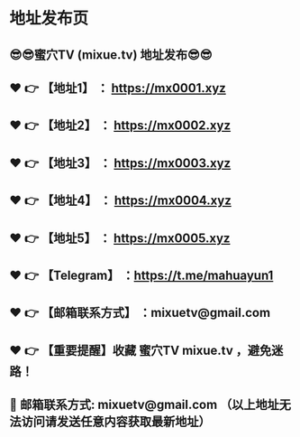 <h1>地址发布页</h1>
<h2>😎😎蜜穴TV (mixue.tv) 地址发布😎😎 </h2>
<h2>❤️ 👉 【地址1】 ： <a href="https://mx0001.xyz">https://mx0001.xyz</a> </h2>
<h2>❤️ 👉 【地址2】 ： <a href="https://mx0002.xyz">https://mx0002.xyz</a> </h2>
<h2>❤️ 👉 【地址3】 ： <a href="https://mx0003.xyz">https://mx0003.xyz</a> </h2>
<h2>❤️ 👉 【地址4】 ： <a href="https://mx0004.xyz">https://mx0004.xyz</a> </h2>
<h2>❤️ 👉 【地址5】 ： <a href="https://mx0005.xyz">https://mx0005.xyz</a> </h2>
<h2>❤️ 👉 【Telegram】 ：<a href="https://t.me/mahuayun1">https://t.me/mahuayun1</a> </h2>
<h2>❤️ 👉 【邮箱联系方式】 ：mixuetv@gmail.com </h2>
<h2>❤️ 👉 【重要提醒】收藏 蜜穴TV mixue.tv ，避免迷路！</h2>
<h2>📧 邮箱联系方式: mixuetv@gmail.com （以上地址无法访问请发送任意内容获取最新地址）</h2>
